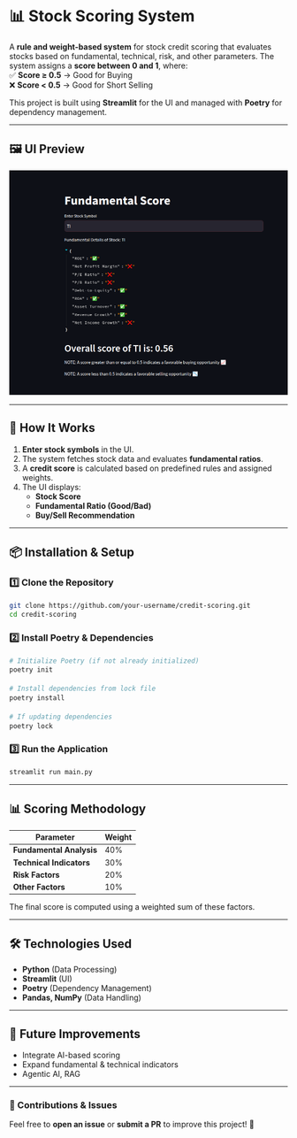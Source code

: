 # **📊 Stock Scoring System**  

A **rule and weight-based system** for stock credit scoring that evaluates stocks based on fundamental, technical, risk, and other parameters. The system assigns a **score between 0 and 1**, where:  
✅ **Score ≥ 0.5** → Good for Buying  
❌ **Score < 0.5** → Good for Short Selling  

This project is built using **Streamlit** for the UI and managed with **Poetry** for dependency management.  

---
## **🖼️ UI Preview**  
![Credit Scoring UI](screenshot.png)  


---

## **🚀 How It Works**  
1. **Enter stock symbols** in the UI.  
2. The system fetches stock data and evaluates **fundamental ratios**.  
3. A **credit score** is calculated based on predefined rules and assigned weights.  
4. The UI displays:  
   - **Stock Score**  
   - **Fundamental Ratio (Good/Bad)**  
   - **Buy/Sell Recommendation**  

---

## **📦 Installation & Setup**  

### **1️⃣ Clone the Repository**  
```bash
git clone https://github.com/your-username/credit-scoring.git
cd credit-scoring
```

### **2️⃣ Install Poetry & Dependencies**  
```bash
# Initialize Poetry (if not already initialized)
poetry init  

# Install dependencies from lock file
poetry install  

# If updating dependencies
poetry lock  
```

### **3️⃣ Run the Application**  
```bash
streamlit run main.py
```

---

## **📊 Scoring Methodology**  

| Parameter  | Weight  |
|------------|--------|
| **Fundamental Analysis** | 40% |
| **Technical Indicators** | 30% |
| **Risk Factors** | 20% |
| **Other Factors** | 10% |

The final score is computed using a weighted sum of these factors.  

---

## **🛠️ Technologies Used**  
- **Python** (Data Processing)  
- **Streamlit** (UI)  
- **Poetry** (Dependency Management)  
- **Pandas, NumPy** (Data Handling)  

---

## **📌 Future Improvements**  
- Integrate AI-based scoring  
- Expand fundamental & technical indicators  
- Agentic AI, RAG

---

### **📩 Contributions & Issues**  
Feel free to **open an issue** or **submit a PR** to improve this project! 🚀  

